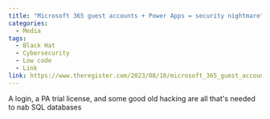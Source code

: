 ```yaml
---
title: "Microsoft 365 guest accounts + Power Apps = security nightmare"
categories:
  - Media
tags:
  - Black Hat
  - Cybersecurity
  - Low code
  - Link
link: https://www.theregister.com/2023/08/10/microsoft_365_guest_accounts_power/
---
```


A login, a PA trial license, and some good old hacking are all that's needed to nab SQL databases